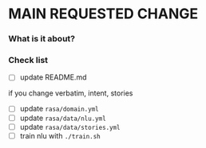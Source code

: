 # MAIN REQUESTED CHANGE

### What is it about?

<description>

### Check list

- [ ] update README.md

if you change verbatim, intent, stories

- [ ] update `rasa/domain.yml`
- [ ] update `rasa/data/nlu.yml`
- [ ] update `rasa/data/stories.yml`
- [ ] train nlu with `./train.sh`
